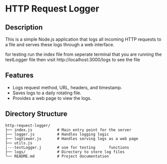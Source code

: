 # HTTP Request Logger

## Description
This is a simple Node.js application that logs all incoming HTTP requests to a file and serves these logs through a web interface.

for testing run the index file from seperate terminal that you are running the testLogger file then visit
http://localhost:3000/logs to see the file 

## Features
- Logs request method, URL, headers, and timestamp.
- Saves logs to a daily rotating file.
- Provides a web page to view the logs.

## Directory Structure
```plaintext
http-request-logger/
├── index.js           # Main entry point for the server
├── logger.js          # Handles logging logic
├── logViewer.js       # Handles serving logs as a web page
├── utils.js   
|---testLogger.j       # use for testing      functions
├── logs/              # Directory to store log files
└── README.md          # Project documentation
